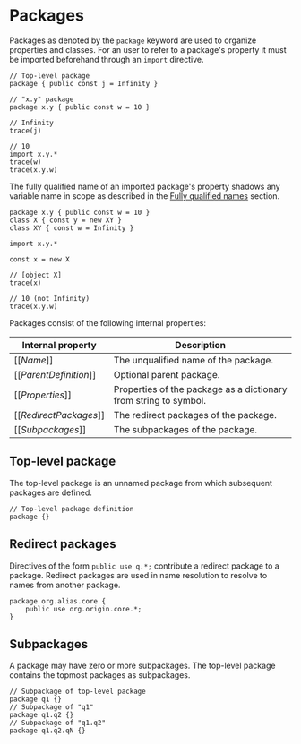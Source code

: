# Packages

Packages as denoted by the `package` keyword are used to organize properties and classes. For an user to refer to a package's property it must be imported beforehand through an `import` directive.

```
// Top-level package
package { public const j = Infinity }

// "x.y" package
package x.y { public const w = 10 }

// Infinity
trace(j)

// 10
import x.y.*
trace(w)
trace(x.y.w)
```

The fully qualified name of an imported package's property shadows any variable name in scope as described in the [Fully qualified names](fully-qualified-names.md) section.

```
package x.y { public const w = 10 }
class X { const y = new XY }
class XY { const w = Infinity }

import x.y.*

const x = new X

// [object X]
trace(x)

// 10 (not Infinity)
trace(x.y.w)
```

Packages consist of the following internal properties:

| Internal property | Description |
| ----------------- | ----------- |
| \[\[*Name*\]\] | The unqualified name of the package. |
| \[\[*ParentDefinition*\]\] | Optional parent package. |
| \[\[*Properties*\]\] | Properties of the package as a dictionary from string to symbol. |
| \[\[*RedirectPackages*\]\] | The redirect packages of the package. |
| \[\[*Subpackages*\]\] | The subpackages of the package. |

## Top-level package

The top-level package is an unnamed package from which subsequent packages are defined.

```
// Top-level package definition
package {}
```

## Redirect packages

Directives of the form `public use q.*;` contribute a redirect package to a package. Redirect packages are used in name resolution to resolve to names from another package.

```
package org.alias.core {
    public use org.origin.core.*;
}
```

## Subpackages

A package may have zero or more subpackages. The top-level package contains the topmost packages as subpackages.

```
// Subpackage of top-level package
package q1 {}
// Subpackage of "q1"
package q1.q2 {}
// Subpackage of "q1.q2"
package q1.q2.qN {}
```